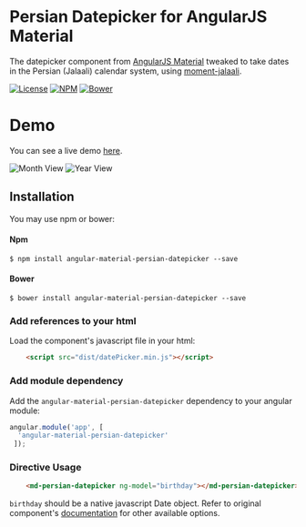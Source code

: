 # Persian Datepicker for AngularJS Material

The datepicker component from [AngularJS Material](https://github.com/angular/material) tweaked to take dates in the Persian (Jalaali) calendar system, using [moment-jalaali](https://github.com/jalaali/moment-jalaali).

[![License](https://img.shields.io/github/license/mrmashal/angular-material-persian-datepicker.svg)](https://en.wikipedia.org/wiki/MIT_License)
[![NPM](https://img.shields.io/npm/v/angular-material-persian-datepicker.svg)](https://www.npmjs.com/package/angular-material-persian-datepicker)
[![Bower](https://img.shields.io/bower/v/angular-material-persian-datepicker.svg)](#)

# Demo

You can see a live demo [here](http://mrmashal.github.io/angular-material-persian-datepicker/demo/demoBasicUsage/index.html).

![Month View](https://user-images.githubusercontent.com/7566014/28975464-53c1a9bc-794f-11e7-8441-347684750e3c.png) ![Year View](https://user-images.githubusercontent.com/7566014/28975474-5fd99cfa-794f-11e7-9c60-18121a6c0e64.png)

## Installation

You may use npm or bower:

#### Npm

```
$ npm install angular-material-persian-datepicker --save
```

#### Bower

```
$ bower install angular-material-persian-datepicker --save
```

### Add references to your html

Load the component's javascript file in your html:

```html
    <script src="dist/datePicker.min.js"></script>
```

### Add module dependency

Add the `angular-material-persian-datepicker` dependency to your angular module:

```js
angular.module('app', [
  'angular-material-persian-datepicker'
 ]);
```

### Directive Usage

```html
	<md-persian-datepicker ng-model="birthday"></md-persian-datepicker>
```

`birthday` should be a native javascript Date object. Refer to original component's [documentation](https://material.angularjs.org/latest/api/directive/mdDatepicker) for other available options.
